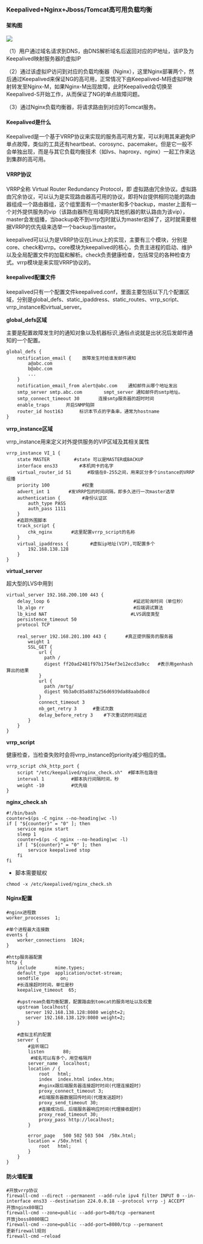 ### Keepalived+Nginx+Jboss/Tomcat高可用负载均衡
#### 架构图
![](https://raw.githubusercontent.com/lingluoyu/image/master/img/20191210141333.png)

（1）用户通过域名请求到DNS，由DNS解析域名后返回对应的IP地址，该IP及为Keepalived映射服务器的虚拟IP

（2）通过该虚拟IP访问到对应的负载均衡器（Nginx），这里Nginx部署两个，然后通过Keepalived来保证NG的高可用，正常情况下由Keepalived-M将虚拟IP映射转发至Nginx-M，如果Nginx-M出现故障，此时Keepalived会切换至Keepalived-S开始工作，从而保证了NG的单点故障问题。

（3）通过Nginx负载均衡器，将请求路由到对应的Tomcat服务。

#### Keepalived是什么
Keepalived是一个基于VRRP协议来实现的服务高可用方案，可以利用其来避免IP单点故障，类似的工具还有heartbeat、corosync、pacemaker。但是它一般不会单独出现，而是与其它负载均衡技术（如lvs、haproxy、nginx）一起工作来达到集群的高可用。

#### VRRP协议
VRRP全称 Virtual Router Redundancy Protocol，即 虚拟路由冗余协议。虚拟路由冗余协议，可以认为是实现路由器高可用的协议，即将N台提供相同功能的路由器组成一个路由器组，这个组里面有一个master和多个backup，master上面有一个对外提供服务的vip（该路由器所在局域网内其他机器的默认路由为该vip），master会发组播，当backup收不到vrrp包时就认为master宕掉了，这时就需要根据VRRP的优先级来选举一个backup当master。

keepalived可以认为是VRRP协议在Linux上的实现，主要有三个模块，分别是core、check和vrrp。core模块为keepalived的核心，负责主进程的启动、维护以及全局配置文件的加载和解析。check负责健康检查，包括常见的各种检查方式。vrrp模块是来实现VRRP协议的。

#### keepalived配置文件
keepalived只有一个配置文件keepalived.conf，里面主要包括以下几个配置区域，分别是global_defs、static_ipaddress、static_routes、vrrp_script、vrrp_instance和virtual_server。

**global_defs区域**

主要是配置故障发生时的通知对象以及机器标识,通俗点说就是出状况后发邮件通知的一个配置。

```
global_defs {
    notification_email {    故障发生时给谁发邮件通知
        a@abc.com
        b@abc.com
        ...
    }
    notification_email_from alert@abc.com    通知邮件从哪个地址发出
    smtp_server smtp.abc.com        smpt_server 通知邮件的smtp地址。
    smtp_connect_timeout 30       连接smtp服务器的超时时间
    enable_traps      开启SNMP陷阱
    router_id host163      标识本节点的字条串，通常为hostname
}
```
**vrrp_instance区域**

vrrp_instance用来定义对外提供服务的VIP区域及其相关属性

```
vrrp_instance VI_1 {
    state MASTER         #state 可以是MASTER或BACKUP
    interface ens33        #本机网卡的名字
    virtual_router_id 51      #取值在0-255之间，用来区分多个instance的VRRP组播
    priority 100            #权重
    advert_int 1       #发VRRP包的时间间隔，即多久进行一次master选举
    authentication {        #身份认证区
        auth_type PASS
        auth_pass 1111
    }
    #追踪外围脚本
    track_script {
        chk_nginx       #这里配置vrrp_script的名称
    }
    virtual_ipaddress {        #虚拟ip地址(VIP),可配置多个
        192.168.138.128
    }
}
```
**virtual_server**

超大型的LVS中用到

```
virtual_server 192.168.200.100 443 {
    delay_loop 6                               #延迟轮询时间（单位秒）
    lb_algo rr                                 #后端调试算法
    lb_kind NAT                               #LVS调度类型
    persistence_timeout 50 
    protocol TCP

    real_server 192.168.201.100 443 {       #真正提供服务的服务器
        weight 1
        SSL_GET {
            url {
              path /
              digest ff20ad2481f97b1754ef3e12ecd3a9cc   #表示用genhash算出的结果
            }
            url {
              path /mrtg/
              digest 9b3a0c85a887a256d6939da88aabd8cd
            }
            connect_timeout 3
            nb_get_retry 3      #重试次数
            delay_before_retry 3    #下次重试的时间延迟
        }
    }
}
```
**vrrp_script**

健康检查，当检查失败时会将vrrp_instance的priority减少相应的值。

```
vrrp_script chk_http_port {  
    script "/etc/keepalived/nginx_check.sh"  #脚本所在路径
    interval 1          #脚本执行间隔时间，秒
    weight -10          #优先级
}  
```

**nginx_check.sh**

```
#!/bin/bash
counter=$(ps -C nginx --no-heading|wc -l)
if [ "${counter}" = "0" ]; then
	service nginx start
	sleep 1
	counter=$(ps -C nginx --no-heading|wc -l)
	if [ "${counter}" = "0" ]; then
	    service keepalived stop
	fi
fi
```
- 脚本需要赋权

```
chmod -x /etc/keepalived/nginx_check.sh
```

#### Nginx配置

```
#nginx进程数
worker_processes  1;

#单个进程最大连接数
events {
    worker_connections  1024;
}

#http服务器配置
http {
    include       mime.types;
    default_type  application/octet-stream;
    sendfile        on;
	#长连接超时时间，单位是秒
    keepalive_timeout  65;
    
	#upstream负载均衡配置，配置路由到tomcat的服务地址以及权重
    upstream localhost{
       server 192.168.138.128:8080 weight=2;
       server 192.168.138.129:8080 weight=2;
    }
	
	#虚拟主机的配置
    server {
	    #监听端口
        listen       80;
		 #域名可以有多个，用空格隔开
        server_name  localhost;
        location / {
            root   html;
            index  index.html index.htm;
			#nginx跟后端服务器连接超时时间(代理连接超时)
            proxy_connect_timeout 3;
			#后端服务器数据回传时间(代理发送超时)
            proxy_send_timeout 30;
			#连接成功后，后端服务器响应时间(代理接收超时)
            proxy_read_timeout 30;
            proxy_pass http://localhost;
        }

        error_page   500 502 503 504  /50x.html;
        location = /50x.html {
            root   html;
        }
    }
}
```

#### 防火墙配置

```shell
#开放vrrp协议
firewall-cmd --direct --permanent --add-rule ipv4 filter INPUT 0 --in-interface ens33 --destination 224.0.0.18 --protocol vrrp -j ACCEPT
开放nginx80端口
firewall-cmd --zone=public --add-port=80/tcp –permanent
开放jboss8080端口
firewall-cmd --zone=public --add-port=8080/tcp --permanent
更新firewall规则
firewall-cmd –reload
```

